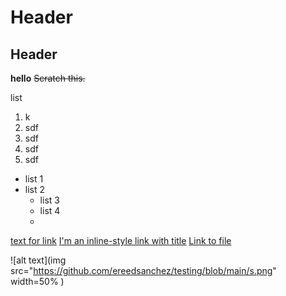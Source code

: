 # Header
## Header


**hello**
~~Scratch this.~~

list
1. k
2. sdf
3. sdf
4. sdf
5. sdf

- list 1
- list 2
  * list 3
  * list 4
  *
[text for link](https://www.google.com)
[I'm an inline-style link with title](https://www.google.com "Google's Homepage")
[Link to file](../main/file1)


![alt text](img src="https://github.com/ereedsanchez/testing/blob/main/s.png" width=50% )


